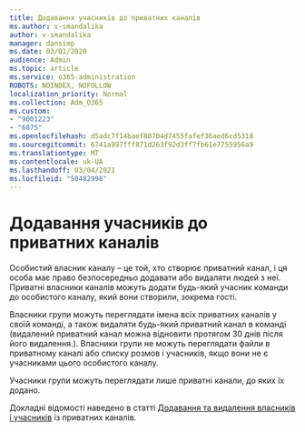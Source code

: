 ```yaml
---
title: Додавання учасників до приватних каналів
ms.author: v-smandalika
author: v-smandalika
manager: dansimp
ms.date: 03/01/2020
audience: Admin
ms.topic: article
ms.service: o365-administration
ROBOTS: NOINDEX, NOFOLLOW
localization_priority: Normal
ms.collection: Adm_O365
ms.custom:
- "9001223"
- "6875"
ms.openlocfilehash: d5adc7f14baef80704d7455fafef36aed6cd5318
ms.sourcegitcommit: 6741a997fff871d263f92d3ff7fb61e7755956a9
ms.translationtype: MT
ms.contentlocale: uk-UA
ms.lasthandoff: 03/04/2021
ms.locfileid: "50482998"
---
```

# <a name="adding-members-to-private-channels"></a>Додавання учасників до приватних каналів

Особистий власник каналу – це той, хто створює приватний канал, і ця особа має право безпосередньо додавати або видаляти людей з неї. Приватні власники каналів можуть додати будь-який учасник команди до особистого каналу, який вони створили, зокрема гості.

Власники групи можуть переглядати імена всіх приватних каналів у своїй команді, а також видаляти будь-який приватний канал в команді (видалений приватний канал можна відновити протягом 30 днів після його видалення.). Власники групи не можуть переглядати файли в приватному каналі або списку розмов і учасників, якщо вони не є учасниками цього особистого каналу.

Учасники групи можуть переглядати лише приватні канали, до яких їх додано.

Докладні відомості наведено в статті [Додавання та видалення власників і учасників](https://docs.microsoft.com/MicrosoftTeams/private-channels#adding-and-removing-owners-and-members) із приватних каналів.
